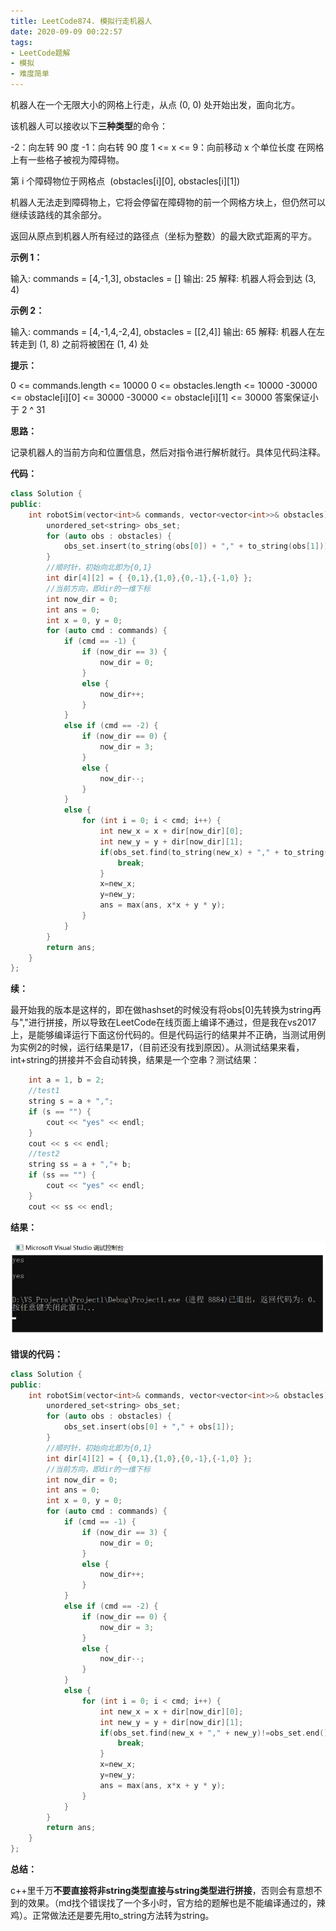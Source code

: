 ```yaml
---
title: LeetCode874. 模拟行走机器人
date: 2020-09-09 00:22:57
tags:
- LeetCode题解
- 模拟
- 难度简单
---
```


 机器人在一个无限大小的网格上行走，从点 (0, 0) 处开始出发，面向北方。

<!-- more -->

该机器人可以接收以下**三种类型**的命令：

-2：向左转 90 度
-1：向右转 90 度
1 <= x <= 9：向前移动 x 个单位长度
在网格上有一些格子被视为障碍物。

第 i 个障碍物位于网格点  (obstacles\[i][0], obstacles\[i][1])

机器人无法走到障碍物上，它将会停留在障碍物的前一个网格方块上，但仍然可以继续该路线的其余部分。

返回从原点到机器人所有经过的路径点（坐标为整数）的最大欧式距离的平方。

**示例 1：**

输入: commands = [4,-1,3], obstacles = []
输出: 25
解释: 机器人将会到达 (3, 4)

**示例 2：**

输入: commands = [4,-1,4,-2,4], obstacles = [[2,4]]
输出: 65
解释: 机器人在左转走到 (1, 8) 之前将被困在 (1, 4) 处

**提示：**

0 <= commands.length <= 10000
0 <= obstacles.length <= 10000
-30000 <= obstacle\[i][0] <= 30000
-30000 <= obstacle\[i][1] <= 30000
答案保证小于 2 ^ 31



**思路：**

记录机器人的当前方向和位置信息，然后对指令进行解析就行。具体见代码注释。

**代码：**

```cpp
class Solution {
public:
    int robotSim(vector<int>& commands, vector<vector<int>>& obstacles) {
        unordered_set<string> obs_set;
        for (auto obs : obstacles) {
            obs_set.insert(to_string(obs[0]) + "," + to_string(obs[1]));
        }
        //顺时针，初始向北即为{0,1}
        int dir[4][2] = { {0,1},{1,0},{0,-1},{-1,0} };
        //当前方向，即dir的一维下标
        int now_dir = 0;
        int ans = 0;
        int x = 0, y = 0;
        for (auto cmd : commands) {
            if (cmd == -1) {
                if (now_dir == 3) {
                    now_dir = 0;
                }
                else {
                    now_dir++;
                }
            }
            else if (cmd == -2) {
                if (now_dir == 0) {
                    now_dir = 3;
                }
                else {
                    now_dir--;
                }
            }
            else {
                for (int i = 0; i < cmd; i++) {
                    int new_x = x + dir[now_dir][0];
                    int new_y = y + dir[now_dir][1];
                    if(obs_set.find(to_string(new_x) + "," + to_string(new_y))!=obs_set.end()){ //如果在hashset中，则当前这个cmd无法继续执行
                        break;
                    }
                    x=new_x;
                    y=new_y;
                    ans = max(ans, x*x + y * y);
                }
            }
        }
        return ans;
    }
};

```

**续：**

最开始我的版本是这样的，即在做hashset的时候没有将obs[0]先转换为string再与","进行拼接，所以导致在LeetCode在线页面上编译不通过，但是我在vs2017上，是能够编译运行下面这份代码的。但是代码运行的结果并不正确，当测试用例为实例2的时候，运行结果是17，（目前还没有找到原因）。从测试结果来看，int+string的拼接并不会自动转换，结果是一个空串？测试结果：

```cpp
	int a = 1, b = 2;	
	//test1
	string s = a + ",";
	if (s == "") {
		cout << "yes" << endl;
	}
	cout << s << endl;
	//test2
	string ss = a + ","+ b;
	if (ss == "") {
		cout << "yes" << endl;
	}
	cout << ss << endl;
```

**结果：**

![](../img/leetcode874.png)



**错误的代码：**

```cpp
class Solution {
public:
    int robotSim(vector<int>& commands, vector<vector<int>>& obstacles) {
        unordered_set<string> obs_set;
        for (auto obs : obstacles) {
            obs_set.insert(obs[0] + "," + obs[1]);
        }
        //顺时针，初始向北即为{0,1}
        int dir[4][2] = { {0,1},{1,0},{0,-1},{-1,0} };
        //当前方向，即dir的一维下标
        int now_dir = 0;
        int ans = 0;
        int x = 0, y = 0;
        for (auto cmd : commands) {
            if (cmd == -1) {
                if (now_dir == 3) {
                    now_dir = 0;
                }
                else {
                    now_dir++;
                }
            }
            else if (cmd == -2) {
                if (now_dir == 0) {
                    now_dir = 3;
                }
                else {
                    now_dir--;
                }
            }
            else {
                for (int i = 0; i < cmd; i++) {
                    int new_x = x + dir[now_dir][0];
                    int new_y = y + dir[now_dir][1];
                    if(obs_set.find(new_x + "," + new_y)!=obs_set.end()){ //如果在hashset中，则当前这个cmd无法继续执行
                        break;
                    }
                    x=new_x;
                    y=new_y;
                    ans = max(ans, x*x + y * y);
                }
            }
        }
        return ans;
    }
};

```

**总结：**

c++里千万**不要直接将非string类型直接与string类型进行拼接**，否则会有意想不到的效果。（md找个错误找了一个多小时，官方给的题解也是不能编译通过的，辣鸡）。正常做法还是要先用to_string方法转为string。